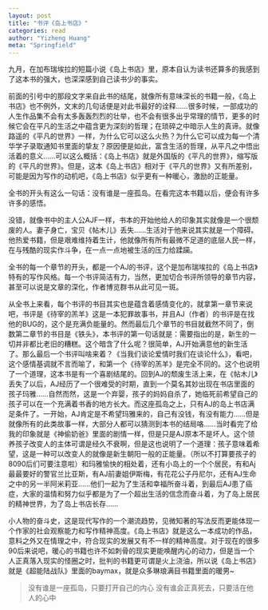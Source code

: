 ```yaml
---
layout: post
title: "书评《岛上书店》"
categories: read
author: "Yizheng Huang"
meta: "Springfield"
---
```


九月，在加布瑞埃拉的短篇小说《岛上书店》里，原本自认为读书还算多的我感到了这本书的强大，也深深感到自己读书少的事实。

前面的引号中的那段文字来自此书的结尾，就像所有意味深长的书籍一般，《岛上书店》也不例外，文末的几句话便是对此书最好的诠释……很多时候，一部成功的人生作品集不会有太多轰轰烈烈的壮举，也不会有很多出乎常理的情节，更多的时候它会在平凡的生活之中蕴含更为深刻的哲理；在琐碎之中暗示人生的真谛。就像路遥的《平凡的世界》一样，为什么它可以这么火热？为什么它可以成为每一个清华学子录取通知书里面的挚友？原因便是如此，富含生活的哲理，从平凡之中悟出活着的意义……可以这么概括：《岛上书店》就是外国版的《平凡的世界》，缩写版的《平凡的世界》。但是，这本《岛上书店》相对于《平凡的世界》又有所差别，可能是因为写作的动机吧，《岛上书店》似乎更有一种暖心，激励的正能量。

全书的开头有这么一句话：没有谁是一座孤岛。在看完这本书籍以后，便会有许多许多的感悟。

没错，就像书中的主人公AJF一样，书本的开始他给人的印象其实就像是一个很颓废的人。妻子身亡，宝贝《帖木儿》丢失……生活对于他来说其实就是一个障碍。他热爱书籍，但是艰难维持着生计，他就像所有所有最微不足道的底层人民一样，在与残酷的现实作斗争，在一点一点地被生活的压力给蹂躏。

全书的每一个章节的开头，都是一个AJ的书评，这个是加布瑞埃拉的《岛上书店》特有的写作风格。每一个书评简洁有力，当然，更加切合书评所领导的章节内容，甚至可以说是文章的深化，作者博览群书从此可见一斑。

从全书上来看，每个书评的书目其实也是蕴含着感情变化的，就拿第一章节来说吧，书评是《待宰的羔羊》这是一本犯罪故事书，并且AJ（作者）的书评是在找他的BUG的，这个是充满负能量的。然而最后几个章节的书目就截然不同了，倒数第二章节的书目是《铁头》，本书评的第一句话就是：需要指出的是，新生的一切并非都比老旧的糟糕。这个暗含了什么呢？很简单，AJ开始满意他的新生活了。那么最后一个书评叫啥来着？《当我们谈论爱情时我们在谈论什么》，看吧，这个感情基调就不言而喻了，和第一个《待宰的羔羊》是完全不同的。这个也说明了一个道理，这本书是有一个喜剧结尾的。回到AJ的颓废生活上来，在《帖木儿》丢失了以后，AJ经历了一个很难受的时期，直到一个莫名其妙出现在书店里面的孩子玛雅……自然而然，这是一个弃婴，孩子的妈妈自杀了，她临死前希望自己的孩子可以在一个充满着书香的地方长大。而这座孤岛之上，只有AJ的岛上书店满足条件了。一开始，AJ肯定是不希望玛雅来的，自己有没钱，有没有能力……但是就像所有的此类故事一样，大部分人都可以猜测到本书的结局咯……当时看完了给我的印象就是《神偷奶爸》里面的剧情一样，但是只是AJ原本不是坏人。这个领养孩子改变人的主体可谓是经久不衰啊，但是这也说明了一个道理：孩子意味着希望，这是一种可以改变人的就像是新生朝阳一般的正能量。（所以不打算要孩子的8090后们可要注意啦）和玛雅愉快的相处着，还有小岛上的一个个居民，有和Aj最最要好的警官兰比亚斯，有AJ前妻姐伊斯梅，有花花公子丹尼尔，还有AJ生命之中的另一半阿米莉亚……他们一起为了生活和幸福所奋斗着，到最后AJ患了癌症，大家的温情和努力似乎都是为了一个超出生活的信念而奋斗着，为了岛上居民的精神世界，为了岛上书店长存……

小人物的奋斗史，这是现代写作的一个潮流趋势，见微知著的写法反而更能体现一个作家的社会观察能力和写作精神高度。《岛上书店》就是这么一本成功的作品，意料之外又在情理之中，符合现实的发展又有不一样的精神高度。对于现在的很多90后来说吧，暖心的书籍也许不如刺骨的现实更能唤醒内心的动力，但是当一个人正真落入现实的怪圈之时，批判的书籍更可谓是火上浇油，所以说《岛上书店》就是《超能陆战队》里面的baymax，就是众多琳琅满目书籍里面的暖男~
   
   
   
> 没有谁是一座孤岛，只要打开自己的内心
> 没有谁会正真死去，只要活在他人的心中
 
